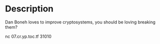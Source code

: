 # Description
Dan Boneh loves to improve cryptosystems, you should be loving breaking them?

nc 07.cr.yp.toc.tf 31010


